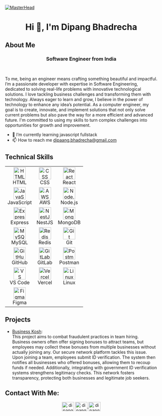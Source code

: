 
[![MasterHead](https://user-images.githubusercontent.com/10498744/210012254-234538ff-d198-48aa-8964-37e6fd45d227.gif)]()
<h1 align="center">Hi 👋, I'm Dipang Bhadrecha</h1>

## About Me

<h3 align="center">Software Engineer from India</h3> </br>

To me, being an engineer means crafting something beautiful and impactful. I’m a passionate developer with expertise in Software Engineering, dedicated to solving real-life problems with innovative technological solutions. I love tackling business challenges and transforming them with technology. Always eager to learn and grow, I believe in the power of technology to enhance any idea’s potential. As a computer engineer, my goal is to create, innovate, and implement solutions that not only solve current problems but also pave the way for a more efficient and advanced future. I'm committed to using my skills to turn complex challenges into opportunities for growth and improvement.

- 🌱 I’m currently learning javascript fullstack
- 📫 How to reach me dipaang.bhadrecha@gmail.com

## Technical Skills

<table align="center" style="border-collapse: collapse;">
  <tr>
    <td align="center" style="border: none;">
      <img src="https://skillicons.dev/icons?i=html" alt="HTML" width="40" height="40"/><br/>HTML
    </td>
    <td align="center" style="border: none;">
      <img src="https://skillicons.dev/icons?i=css" alt="CSS" width="40" height="40"/><br/>CSS
    </td>
    <td align="center" style="border: none;">
      <img src="https://skillicons.dev/icons?i=react" alt="React" width="40" height="40"/><br/>React
    </td>
  </tr>
  <tr>
    <td align="center" style="border: none;">
      <img src="https://skillicons.dev/icons?i=js" alt="JavaScript" width="40" height="40"/><br/>JavaScript
    </td>
    <td align="center" style="border: none;">
      <img src="https://skillicons.dev/icons?i=aws" alt="AWS" width="40" height="40"/><br/>AWS
    </td>
    <td align="center" style="border: none;">
      <img src="https://skillicons.dev/icons?i=nodejs" alt="Node.js" width="40" height="40"/><br/>Node.js
    </td>
  </tr>
  <tr>
    <td align="center" style="border: none;">
      <img src="https://skillicons.dev/icons?i=express" alt="Express" width="40" height="40"/><br/>Express
    </td>
    <td align="center" style="border: none;">
      <img src="https://skillicons.dev/icons?i=nestjs" alt="NestJS" width="40" height="40"/><br/>NestJS
    </td>
    <td align="center" style="border: none;">
      <img src="https://skillicons.dev/icons?i=mongodb" alt="MongoDB" width="40" height="40"/><br/>MongoDB
    </td>
  </tr>
  <tr>
    <td align="center" style="border: none;">
      <img src="https://skillicons.dev/icons?i=mysql" alt="MySQL" width="40" height="40"/><br/>MySQL
    </td>
    <td align="center" style="border: none;">
      <img src="https://skillicons.dev/icons?i=redis" alt="Redis" width="40" height="40"/><br/>Redis
    </td>
    <td align="center" style="border: none;">
      <img src="https://skillicons.dev/icons?i=git" alt="Git" width="40" height="40"/><br/>Git
    </td>
  </tr>
  <tr>
    <td align="center" style="border: none;">
      <img src="https://skillicons.dev/icons?i=github" alt="GitHub" width="40" height="40"/><br/>GitHub
    </td>
    <td align="center" style="border: none;">
      <img src="https://skillicons.dev/icons?i=gitlab" alt="GitLab" width="40" height="40"/><br/>GitLab
    </td>
    <td align="center" style="border: none;">
      <img src="https://skillicons.dev/icons?i=postman" alt="Postman" width="40" height="40"/><br/>Postman
    </td>
  </tr>
  <tr>
    <td align="center" style="border: none;">
      <img src="https://skillicons.dev/icons?i=vscode" alt="VS Code" width="40" height="40"/><br/>VS Code
    </td>
    <td align="center" style="border: none;">
      <img src="https://skillicons.dev/icons?i=vercel" alt="Vercel" width="40" height="40"/><br/>Vercel
    </td>
    <td align="center" style="border: none;">
      <img src="https://skillicons.dev/icons?i=linux" alt="Linux" width="40" height="40"/><br/>Linux
    </td>
  </tr>
  <tr>
    <td align="center" style="border: none;">
      <img src="https://skillicons.dev/icons?i=figma" alt="Figma" width="40" height="40"/><br/>Figma
    </td>
  </tr>
</table>


## Projects

- [Business Kosh](https://businesskosh.in/): </br>
  This project aims to combat fraudulent practices in team hiring. Business owners often offer signing bonuses to attract teams, but employees may collect these bonuses from multiple businesses without actually joining any. Our secure network platform tackles this issue. Upon joining a team, employees submit ID verification. The system then notifies all businesses who offered bonuses, allowing them to recoup funds if needed. Additionally, integrating with government ID verification systems strengthens legitimacy checks. This network fosters transparency, protecting both businesses and legitimate job seekers.
  
## Contact With Me:

<p align="center">
  <a href="https://www.linkedin.com/in/dipang/" target="blank"><img align="center" src="https://raw.githubusercontent.com/rahuldkjain/github-profile-readme-generator/master/src/images/icons/Social/linked-in-alt.svg" alt="dipang_linkedin" height="30" width="40" /></a>
  <a href="https://leetcode.com/u/user4485LYf/"><img align="center" src="https://raw.githubusercontent.com/rahuldkjain/github-profile-readme-generator/master/src/images/icons/Social/leet-code.svg" alt="dipang_leetcode" height="30" width="40" />
  </a>
<a href="https://auth.geeksforgeeks.org/" target="blank"><img align="center" src="https://raw.githubusercontent.com/rahuldkjain/github-profile-readme-generator/master/src/images/icons/Social/geeks-for-geeks.svg" alt="dipang_gfg" height="30" width="40" />
 </a>
</p>

